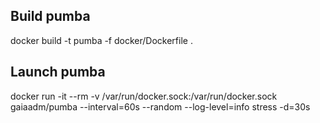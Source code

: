 ## Build pumba

docker build -t pumba -f docker/Dockerfile .

## Launch pumba

docker run -it --rm  -v /var/run/docker.sock:/var/run/docker.sock gaiaadm/pumba --interval=60s --random --log-level=info stress  -d=30s